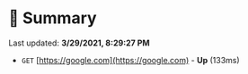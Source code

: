 # 📖 Summary
Last updated: **3/29/2021, 8:29:27 PM**

- `GET` [https://google.com](https://google.com) - **Up** (133ms)
